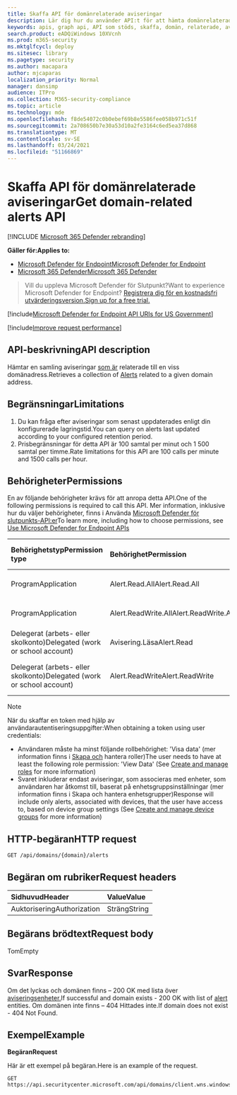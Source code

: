 ```yaml
---
title: Skaffa API för domänrelaterade aviseringar
description: Lär dig hur du använder API:t för att hämta domänrelaterade aviseringar för att hämta aviseringar relaterade till en viss domänadress i Microsoft Defender för Slutpunkt.
keywords: apis, graph api, API som stöds, skaffa, domän, relaterade, aviseringar
search.product: eADQiWindows 10XVcnh
ms.prod: m365-security
ms.mktglfcycl: deploy
ms.sitesec: library
ms.pagetype: security
ms.author: macapara
author: mjcaparas
localization_priority: Normal
manager: dansimp
audience: ITPro
ms.collection: M365-security-compliance
ms.topic: article
ms.technology: mde
ms.openlocfilehash: f8de54072c0b0ebef69b8e5586fee058b971c51f
ms.sourcegitcommit: 2a708650b7e30a53d10a2fe3164c6ed5ea37d868
ms.translationtype: MT
ms.contentlocale: sv-SE
ms.lasthandoff: 03/24/2021
ms.locfileid: "51166869"
---
```

# <a name="get-domain-related-alerts-api"></a><span data-ttu-id="b0e36-104">Skaffa API för domänrelaterade aviseringar</span><span class="sxs-lookup"><span data-stu-id="b0e36-104">Get domain-related alerts API</span></span>

[!INCLUDE [Microsoft 365 Defender rebranding](../../includes/microsoft-defender.md)]

<span data-ttu-id="b0e36-105">**Gäller för:**</span><span class="sxs-lookup"><span data-stu-id="b0e36-105">**Applies to:**</span></span>
- [<span data-ttu-id="b0e36-106">Microsoft Defender för Endpoint</span><span class="sxs-lookup"><span data-stu-id="b0e36-106">Microsoft Defender for Endpoint</span></span>](https://go.microsoft.com/fwlink/p/?linkid=2154037)
- [<span data-ttu-id="b0e36-107">Microsoft 365 Defender</span><span class="sxs-lookup"><span data-stu-id="b0e36-107">Microsoft 365 Defender</span></span>](https://go.microsoft.com/fwlink/?linkid=2118804)

> <span data-ttu-id="b0e36-108">Vill du uppleva Microsoft Defender för Slutpunkt?</span><span class="sxs-lookup"><span data-stu-id="b0e36-108">Want to experience Microsoft Defender for Endpoint?</span></span> [<span data-ttu-id="b0e36-109">Registrera dig för en kostnadsfri utvärderingsversion.</span><span class="sxs-lookup"><span data-stu-id="b0e36-109">Sign up for a free trial.</span></span>](https://www.microsoft.com/microsoft-365/windows/microsoft-defender-atp?ocid=docs-wdatp-exposedapis-abovefoldlink) 

[!include[Microsoft Defender for Endpoint API URIs for US Government](../../includes/microsoft-defender-api-usgov.md)]

[!include[Improve request performance](../../includes/improve-request-performance.md)]


## <a name="api-description"></a><span data-ttu-id="b0e36-110">API-beskrivning</span><span class="sxs-lookup"><span data-stu-id="b0e36-110">API description</span></span>
<span data-ttu-id="b0e36-111">Hämtar en samling aviseringar [som är](alerts.md) relaterade till en viss domänadress.</span><span class="sxs-lookup"><span data-stu-id="b0e36-111">Retrieves a collection of [Alerts](alerts.md) related to a given domain address.</span></span>


## <a name="limitations"></a><span data-ttu-id="b0e36-112">Begränsningar</span><span class="sxs-lookup"><span data-stu-id="b0e36-112">Limitations</span></span>
1. <span data-ttu-id="b0e36-113">Du kan fråga efter aviseringar som senast uppdaterades enligt din konfigurerade lagringstid.</span><span class="sxs-lookup"><span data-stu-id="b0e36-113">You can query on alerts last updated according to your configured retention period.</span></span>
2. <span data-ttu-id="b0e36-114">Prisbegränsningar för detta API är 100 samtal per minut och 1 500 samtal per timme.</span><span class="sxs-lookup"><span data-stu-id="b0e36-114">Rate limitations for this API are 100 calls per minute and 1500 calls per hour.</span></span>


## <a name="permissions"></a><span data-ttu-id="b0e36-115">Behörigheter</span><span class="sxs-lookup"><span data-stu-id="b0e36-115">Permissions</span></span>
<span data-ttu-id="b0e36-116">En av följande behörigheter krävs för att anropa detta API.</span><span class="sxs-lookup"><span data-stu-id="b0e36-116">One of the following permissions is required to call this API.</span></span> <span data-ttu-id="b0e36-117">Mer information, inklusive hur du väljer behörigheter, finns i Använda [Microsoft Defender för slutpunkts-API:er](apis-intro.md)</span><span class="sxs-lookup"><span data-stu-id="b0e36-117">To learn more, including how to choose permissions, see [Use Microsoft Defender for Endpoint APIs](apis-intro.md)</span></span>

<span data-ttu-id="b0e36-118">Behörighetstyp</span><span class="sxs-lookup"><span data-stu-id="b0e36-118">Permission type</span></span> |   <span data-ttu-id="b0e36-119">Behörighet</span><span class="sxs-lookup"><span data-stu-id="b0e36-119">Permission</span></span>  |   <span data-ttu-id="b0e36-120">Visningsnamn för behörighet</span><span class="sxs-lookup"><span data-stu-id="b0e36-120">Permission display name</span></span>
:---|:---|:---
<span data-ttu-id="b0e36-121">Program</span><span class="sxs-lookup"><span data-stu-id="b0e36-121">Application</span></span> |   <span data-ttu-id="b0e36-122">Alert.Read.All</span><span class="sxs-lookup"><span data-stu-id="b0e36-122">Alert.Read.All</span></span> |    <span data-ttu-id="b0e36-123">"Läs alla aviseringar"</span><span class="sxs-lookup"><span data-stu-id="b0e36-123">'Read all alerts'</span></span>
<span data-ttu-id="b0e36-124">Program</span><span class="sxs-lookup"><span data-stu-id="b0e36-124">Application</span></span> |   <span data-ttu-id="b0e36-125">Alert.ReadWrite.All</span><span class="sxs-lookup"><span data-stu-id="b0e36-125">Alert.ReadWrite.All</span></span> |   <span data-ttu-id="b0e36-126">"Läs och skriv alla aviseringar"</span><span class="sxs-lookup"><span data-stu-id="b0e36-126">'Read and write all alerts'</span></span>
<span data-ttu-id="b0e36-127">Delegerat (arbets- eller skolkonto)</span><span class="sxs-lookup"><span data-stu-id="b0e36-127">Delegated (work or school account)</span></span> | <span data-ttu-id="b0e36-128">Avisering.Läsa</span><span class="sxs-lookup"><span data-stu-id="b0e36-128">Alert.Read</span></span> | <span data-ttu-id="b0e36-129">Läsaviseringar</span><span class="sxs-lookup"><span data-stu-id="b0e36-129">'Read alerts'</span></span>
<span data-ttu-id="b0e36-130">Delegerat (arbets- eller skolkonto)</span><span class="sxs-lookup"><span data-stu-id="b0e36-130">Delegated (work or school account)</span></span> | <span data-ttu-id="b0e36-131">Alert.ReadWrite</span><span class="sxs-lookup"><span data-stu-id="b0e36-131">Alert.ReadWrite</span></span> | <span data-ttu-id="b0e36-132">"Aviseringar om läsning och skrivning"</span><span class="sxs-lookup"><span data-stu-id="b0e36-132">'Read and write alerts'</span></span>

>[!Note]
> <span data-ttu-id="b0e36-133">När du skaffar en token med hjälp av användarautentiseringsuppgifter:</span><span class="sxs-lookup"><span data-stu-id="b0e36-133">When obtaining a token using user credentials:</span></span>
>- <span data-ttu-id="b0e36-134">Användaren måste ha minst följande rollbehörighet: 'Visa data' (mer information finns i [Skapa och](user-roles.md) hantera roller)</span><span class="sxs-lookup"><span data-stu-id="b0e36-134">The user needs to have at least the following role permission: 'View Data' (See [Create and manage roles](user-roles.md) for more information)</span></span>
>- <span data-ttu-id="b0e36-135">Svaret inkluderar endast aviseringar, som associeras med enheter, som användaren har [](machine-groups.md) åtkomst till, baserat på enhetsgruppsinställningar (mer information finns i Skapa och hantera enhetsgrupper)</span><span class="sxs-lookup"><span data-stu-id="b0e36-135">Response will include only alerts, associated with devices, that the user have access to, based on device group settings (See [Create and manage device groups](machine-groups.md) for more information)</span></span>

## <a name="http-request"></a><span data-ttu-id="b0e36-136">HTTP-begäran</span><span class="sxs-lookup"><span data-stu-id="b0e36-136">HTTP request</span></span>
```http
GET /api/domains/{domain}/alerts
```

## <a name="request-headers"></a><span data-ttu-id="b0e36-137">Begäran om rubriker</span><span class="sxs-lookup"><span data-stu-id="b0e36-137">Request headers</span></span>

| <span data-ttu-id="b0e36-138">Sidhuvud</span><span class="sxs-lookup"><span data-stu-id="b0e36-138">Header</span></span>        | <span data-ttu-id="b0e36-139">Value</span><span class="sxs-lookup"><span data-stu-id="b0e36-139">Value</span></span>  |
|:--------------|:-------|
| <span data-ttu-id="b0e36-140">Auktorisering</span><span class="sxs-lookup"><span data-stu-id="b0e36-140">Authorization</span></span> | <span data-ttu-id="b0e36-141">Sträng</span><span class="sxs-lookup"><span data-stu-id="b0e36-141">String</span></span> |

## <a name="request-body"></a><span data-ttu-id="b0e36-142">Begärans brödtext</span><span class="sxs-lookup"><span data-stu-id="b0e36-142">Request body</span></span>
<span data-ttu-id="b0e36-143">Tom</span><span class="sxs-lookup"><span data-stu-id="b0e36-143">Empty</span></span>

## <a name="response"></a><span data-ttu-id="b0e36-144">Svar</span><span class="sxs-lookup"><span data-stu-id="b0e36-144">Response</span></span>
<span data-ttu-id="b0e36-145">Om det lyckas och domänen finns – 200 OK med lista över [aviseringsenheter.](alerts.md)</span><span class="sxs-lookup"><span data-stu-id="b0e36-145">If successful and domain exists - 200 OK with list of [alert](alerts.md) entities.</span></span> <span data-ttu-id="b0e36-146">Om domänen inte finns – 404 Hittades inte.</span><span class="sxs-lookup"><span data-stu-id="b0e36-146">If domain does not exist - 404 Not Found.</span></span>


## <a name="example"></a><span data-ttu-id="b0e36-147">Exempel</span><span class="sxs-lookup"><span data-stu-id="b0e36-147">Example</span></span>

<span data-ttu-id="b0e36-148">**Begäran**</span><span class="sxs-lookup"><span data-stu-id="b0e36-148">**Request**</span></span>

<span data-ttu-id="b0e36-149">Här är ett exempel på begäran.</span><span class="sxs-lookup"><span data-stu-id="b0e36-149">Here is an example of the request.</span></span>

```http
GET https://api.securitycenter.microsoft.com/api/domains/client.wns.windows.com/alerts
```
